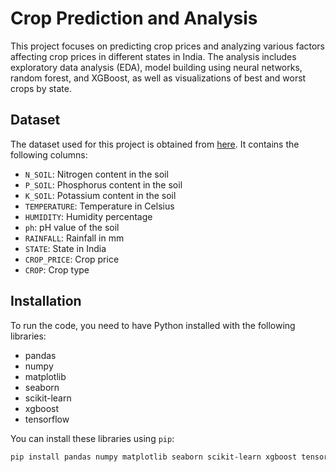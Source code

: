# Crop Prediction and Analysis

This project focuses on predicting crop prices and analyzing various factors affecting crop prices in different states in India. The analysis includes exploratory data analysis (EDA), model building using neural networks, random forest, and XGBoost, as well as visualizations of best and worst crops by state.

## Dataset

The dataset used for this project is obtained from [here](https://raw.githubusercontent.com/saptarshihalder/Crop-prediction-model/main/indiancrop_dataset.csv). It contains the following columns:
- `N_SOIL`: Nitrogen content in the soil
- `P_SOIL`: Phosphorus content in the soil
- `K_SOIL`: Potassium content in the soil
- `TEMPERATURE`: Temperature in Celsius
- `HUMIDITY`: Humidity percentage
- `ph`: pH value of the soil
- `RAINFALL`: Rainfall in mm
- `STATE`: State in India
- `CROP_PRICE`: Crop price
- `CROP`: Crop type

## Installation

To run the code, you need to have Python installed with the following libraries:
- pandas
- numpy
- matplotlib
- seaborn
- scikit-learn
- xgboost
- tensorflow

You can install these libraries using `pip`:
```bash
pip install pandas numpy matplotlib seaborn scikit-learn xgboost tensorflow
